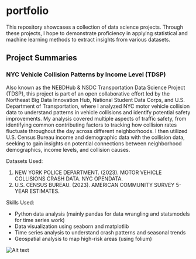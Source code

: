 # portfolio

This repository showcases a collection of data science projects. Through these projects, I hope to demonstrate proficiency in applying statistical and machine learning methods to extract insights from various datasets.

## Project Summaries
### NYC Vehicle Collision Patterns by Income Level (TDSP)
Also known as the NEBDHub & NSDC Transportation Data Science Project (TDSP), this project is part of an open collaborative effort led by the Northeast Big Data Innovation Hub, National Student Data Corps, and U.S. Department of Transportation, where I analyzed NYC motor vehicle collision data to understand patterns in vehicle collisions and identify potential safety improvements. My analysis covered multiple aspects of traffic safety, from identifying common contributing factors to tracking how collision rates fluctuate throughout the day across different neighborhoods. I then utilized U.S. Census Bureau income and demographic data with the collision data, seeking to gain insights on potential connections between neighborhood demographics, income levels, and collision causes.

Datasets Used:
1. NEW YORK POLICE DEPARTMENT. (2023). MOTOR VEHICLE COLLISIONS CRASH DATA. NYC OPENDATA.
2. U.S. CENSUS BUREAU. (2023). AMERICAN COMMUNITY SURVEY 5-YEAR ESTIMATES.

Skills Used:
* Python data analysis (mainly pandas for data wrangling and statsmodels for time series work)
* Data visualization using seaborn and matplotlib
* Time series analysis to understand crash patterns and seasonal trends
* Geospatial analysis to map high-risk areas (using folium)


![Alt text](NYC%20Vehicle%20Collision%20Patterns%20by%20Income%20Level%20(TDSP)/TDSP_Posterboard.jpg)
